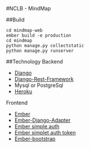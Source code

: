 #NCLB - MindMap

##Build

    cd mindmap-web
    ember build -e production
    cd mindmap
    python manage.py collectstatic
    python manage.py runserver


##Technology
Backend
- [Django](https://www.djangoproject.com/)
- [Django-Rest-Framework](http://www.django-rest-framework.org/)
- Mysql or PostgreSql
- [Heroku](https://www.heroku.com/)

Frontend
- [Ember](http://emberjs.com/)
- [Ember-Django-Adapter](http://dustinfarris.com/ember-django-adapter/)
- [Ember simple auth](https://github.com/simplabs/ember-simple-auth)
- [Ember simplet auth token](https://github.com/jpadilla/ember-simple-auth-token)
- [Ember-bootstrap](http://kaliber5.github.io/ember-bootstrap/)
